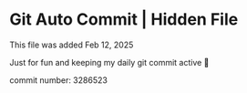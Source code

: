 # Git Auto Commit | Hidden File

This file was added Feb 12, 2025

Just for fun and keeping my daily git commit active 🤪

commit number: 3286523
